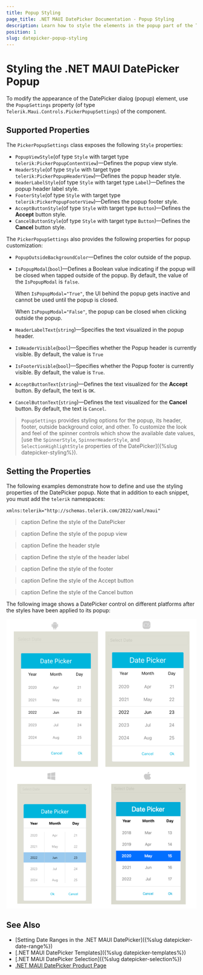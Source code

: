 ```yaml
---
title: Popup Styling
page_title: .NET MAUI DatePicker Documentation - Popup Styling
description: Learn how to style the elements in the popup part of the Telerik UI for .NET MAUI DatePicker.
position: 1
slug: datepicker-popup-styling
---
```


# Styling the .NET MAUI DatePicker Popup

To modify the appearance of the DatePicker dialog (popup) element, use the `PopupSettings` property (of type `Telerik.Maui.Controls.PickerPopupSettings`) of the component.

## Supported Properties

The `PickerPopupSettings` class exposes the following `Style` properties:

* `PopupViewStyle`(of type `Style` with target type `telerik:PickerPopupContentView`)&mdash;Defines the popup view style.
* `HeaderStyle`(of type `Style` with target type `telerik:PickerPopupHeaderView`)&mdash;Defines the popup header style.
* `HeaderLabelStyle`(of type `Style` with target type `Label`)&mdash;Defines the popup header label style.
* `FooterStyle`(of type `Style` with target type `telerik:PickerPopupFooterView`)&mdash;Defines the popup footer style.
* `AcceptButtonStyle`(of type `Style` with target type `Button`)&mdash;Defines the **Accept** button style.
* `CancelButtonStyle`(of type `Style` with target type `Button`)&mdash;Defines the **Cancel** button style.


The `PickerPopupSettings` also provides the following properties for popup customization:

* `PopupOutsideBackgroundColor`&mdash;Defines the color outside of the popup.
* `IsPopupModal`(`bool`)&mdash;Defines a Boolean value indicating if the popup will be closed when tapped outside of the popup. By default, the value of the `IsPopupModal` is `false`.

	When `IsPopupModal="True"`, the UI behind the popup gets inactive and cannot be used until the popup is closed.

	When `IsPopupModal="False"`, the popup can be closed when clicking outside the popup. 	

* `HeaderLabelText`(`string`)&mdash;Specifies the text visualized in the popup header.
* `IsHeaderVisible`(`bool`)&mdash;Specifies whether the Popup header is currently visible. By default, the value is `True`
* `IsFooterVisible`(`bool`)&mdash;Specifies whether the Popup footer is currently visible. By default, the value is `True`.
* `AcceptButtonText`(`string`)&mdash;Defines the text visualized for the **Accept** button. By default, the text is `OK`.
* `CancelButtonText`(`string`)&mdash;Defines the text visualized for the **Cancel** button. By default, the text is `Cancel`.

> `PopupSettings` provides styling options for the popup, its header, footer, outside background color, and other. To customize the look and feel of the spinner controls which show the available date values, [use the `SpinnerStyle`, `SpinnerHeaderStyle`, and `SelectionHighlightStyle` properties of the DatePicker]({%slug datepicker-styling%}).

## Setting the Properties

The following examples demonstrate how to define and use the styling properties of the DatePicker popup. Note that in addition to each snippet, you must add the `telerik` namespaces:

 ```XAML
xmlns:telerik="http://schemas.telerik.com/2022/xaml/maui"
 ```

>caption Define the style of the DatePicker

<snippet id='datepicker-popup-style' />

>caption Define the style of the popup view

<snippet id='datepicker-style-popupview-style' />

>caption Define the header style

<snippet id='datepicker-style-header-style' />

>caption Define the style of the header label

<snippet id='datepicker-style-header-label-style' />

>caption Define the style of the footer

<snippet id='datepicker-style-footer-style' />

>caption Define the style of the Accept button

<snippet id='datepicker-style-accept-button-style' />

>caption Define the style of the Cancel button

<snippet id='datepicker-style-cancel-button-style' />

The following image shows a DatePicker control on different platforms after the styles have been applied to its popup:

![Telerik UI for .NET MAUI DatePicker with applied styling properties to its popup](../images/datepicker_popup_styling.png)

## See Also

- [Setting Date Ranges in the .NET MAUI DatePicker]({%slug datepicker-date-range%})
- [.NET MAUI DatePicker Templates]({%slug datepicker-templates%})
- [.NET MAUI DatePicker Selection]({%slug datepicker-selection%})
- [.NET MAUI DatePicker Product Page](https://www.telerik.com/maui-ui/datepicker)
